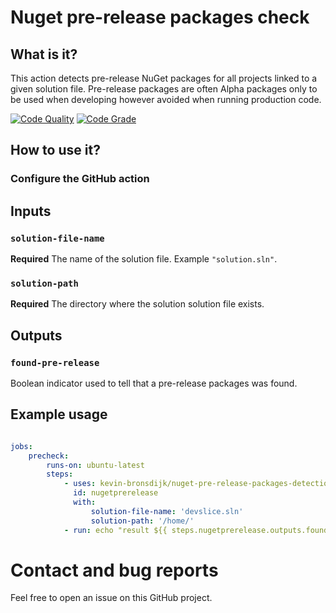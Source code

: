 # Nuget pre-release packages check

## What is it?

This action detects pre-release NuGet packages for all projects linked to a given solution file. Pre-release packages are often Alpha packages only to be used when developing however avoided when running production code. 

[![Code Quality](https://www.code-inspector.com/project/18182/score/svg)](https://frontend.code-inspector.com/public/project/18182/github-action/dashboard)
[![Code Grade](https://www.code-inspector.com/project/18182/status/svg)](https://frontend.code-inspector.com/public/project/18182/github-action/dashboard)

## How to use it?

### Configure the GitHub action

## Inputs

### `solution-file-name`

**Required** The name of the solution file. Example `"solution.sln"`.

### `solution-path`

**Required** The directory where the solution solution file exists.

## Outputs

### `found-pre-release`

Boolean indicator used to tell that a pre-release packages was found.

## Example usage

```yml

jobs:
    precheck:
        runs-on: ubuntu-latest
        steps:
            - uses: kevin-bronsdijk/nuget-pre-release-packages-detection-action@v2.0
              id: nugetprerelease
              with:
                  solution-file-name: 'devslice.sln'
                  solution-path: '/home/'
            - run: echo "result ${{ steps.nugetprerelease.outputs.found-pre-release }}"
```

# Contact and bug reports

Feel free to open an issue on this GitHub project.

